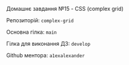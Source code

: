 Домашнє завдання №15 - CSS (complex grid)

Репозиторій:  `complex-grid` 

Основна гілка: `main`

Гілка для виконання ДЗ: `develop`

Github ментора: `a1exalexander`